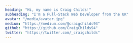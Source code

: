 ```yaml
---
heading: "Hi, my name is Craig Childs!"
subheading: "I'm a Full-Stack Web Developer from the UK"
avatar: "/media/avatar.jpg"
medium: "https://medium.com/@craigchilds94"
github: "https://github.com/CraigChilds94"
twitter: "https://twitter.com/_craigchilds"
---
```

